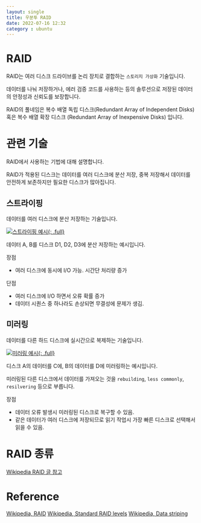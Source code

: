```yaml
---
layout: single
title: 우분투 RAID
date: 2022-07-16 12:32
category : ubuntu
---
```


# RAID

RAID는 여러 디스크 드라이브를 논리 장치로 결합하는 `스토리지 가상화` 기술입니다.

데이터를 나눠 저장하거나, 에러 검증 코드를 사용하는 등의 솔루션으로 저장된 데이터의 안정성과 신뢰도를 보장합니다.

RAID의 풀네임은 복수 배열 독립 디스크(Redundant Array of Independent Disks) 혹은 복수 배열 확장 디스크 (Redundant Array of Inexpensive Disks) 입니다.

# 관련 기술

RAID에서 사용하는 기법에 대해 설명합니다.

RAID가 적용된 디스크는 데이터를 여러 디스크에 분산 저장, 중복 저장해서 데이터를 안전하게 보존하지만 필요한 디스크가 많아집니다.

## 스트라이핑

데이터를 여러 디스크에 분산 저장하는 기술입니다.

[![스트라이핑 예시](/assets/image/RAID-Data_striping_example.svg.png){: .full}](https://en.wikipedia.org/wiki/Data_striping)

데이터 A, B를 디스크 D1, D2, D3에 분산 저장하는 예시입니다.

장점

- 여러 디스크에 동시에 I/O 가능. 시간단 처리량 증가

단점

- 여러 디스크에 I/O 하면서 오류 확률 증가
- 데이터 시퀀스 중 하나라도 손상되면 무결성에 문제가 생김.

## 미러링

데이터를 다른 하드 디스크에 실시간으로 복제하는 기술입니다.

[![미러링 예시](/assets/image/RAID-Data_striping_example.svg.png){: .full}](https://en.wikipedia.org/wiki/Disk_mirroring)

디스크 A의 데이터를 C에, B의 데이터를 D에 미러링하는 예시입니다.

미러링된 다른 디스크에서 데이터를 가져오는 것을 `rebuilding`, `less commonly`, `resilvering` 등으로 부릅니다.

장점

- 데이터 오류 발생시 미러링된 디스크로 복구할 수 있음.
- 같은 데이터가 여러 디스크에 저장되므로 읽기 작업시 가장 빠른 디스크로 선택해서 읽을 수 있음.

# RAID 종류

[Wikipedia RAID 글 참고](https://en.wikipedia.org/wiki/Standard_RAID_levels#RAID_0)


<!-- 

| 종류   | 내용                                                                                                                   |
| ------ | ---------------------------------------------------------------------------------------------------------------------- |
| RAID 0 | 스트라이프 기법을 적용해 데이터 저장시 여러 장치에 분산 저장합니다.                                                    |
| RAID 1 | 미러링 기법을 적용해 하나의 데이터를 다른 저장 장치에 중복 저장합니다.                                                 |
| RAID 2 | ECC. 에러가 발생하면 에러비트로 검출할 수 있습니다. 에러 비트를 검사해 해당 디스크에 문제가 있는지 확인할 수 있습니다. |
| RAID 3 | 에러 비트만 따로 저장하는 디스크가 추가됩니다. 최소 3개 디스크가 필요합니다.                                           |
| RAID 4 | RAID 3에서 저장하던 에러비트를 블록 단위로 저장합니다.                                                                 |
| RAID 5 | 에러 비트를 한 디스크에 몰아 저장하는 RAID 3, RAID 4와 달리 나머지 디스크에 분산 저장합니다                            |
| RAID 6 | 에러 비트를 다른 두개의 디스크에 분산 저장하는 방식입니다. 고장 대비 능력이 매우 높습니다.                             |

-->

# Reference

<!-- https://access.redhat.com/documentation/ko-kr/red_hat_enterprise_linux/6/html/installation_guide/create_software_raid-x86 -->

[Wikipedia, RAID](https://ko.wikipedia.org/wiki/%EB%94%94%EC%8A%A4%ED%81%AC_%EC%84%B9%ED%84%B0)
[Wikipedia, Standard RAID levels](https://en.wikipedia.org/wiki/Standard_RAID_levels#RAID_0)
[Wikipedia, Data striping](https://en.wikipedia.org/wiki/Data_striping)